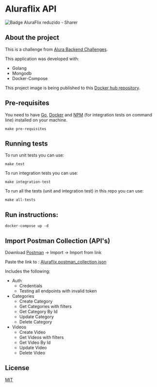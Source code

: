 # Aluraflix API

![Badge AluraFlix reduzido - Sharer](https://user-images.githubusercontent.com/79534537/130669222-e3e649dd-565b-4bb3-85a7-54bdc4f02dcb.png)

## About the project

This is a challenge from [Alura Backend Challenges](https://github.com/alura-challenges/challenge-back-end).

This application was developed with:

- Golang
- Mongodb
- Docker-Compose

This project image is being published to this [Docker hub repository](https://hub.docker.com/repository/docker/cristovaoolegario/aluraflix-api).

## Pre-requisites

You need to have [Go](https://golang.org/dl/), [Docker](https://www.docker.com/products/docker-desktop)
and [NPM](https://www.npmjs.com/) (for integration tests on command line) installed on your machine.

```make pre-requisites```

## Running tests

To run unit tests you can use:

```make test```

To run integration tests you can use:

```make integration-test```

To run all the tests (unit and integration test) in this repo you can use:

```make all-tests```

## Run instructions:

``` docker-compose up -d ```

## Import Postman Collection (API's)

Download [Postman](https://www.getpostman.com/) -> Import -> Import from link

Paste the link
to : [Aluraflix.postman_collection.json](https://raw.githubusercontent.com/cristovaoolegario/aluraflix-api/main/Aluraflix.postman_collection.json)

Includes the following:

- Auth
    - Credentials
    - Testing all endpoints with invalid token
- Categories
    - Create Category
    - Get Categories with filters
    - Get Category By Id
    - Update Category
    - Delete Category
- Videos
    - Create Video
    - Get Videos with filters
    - Get Video By Id
    - Update Video
    - Delete Video

## License

[MIT](https://choosealicense.com/licenses/mit/)
